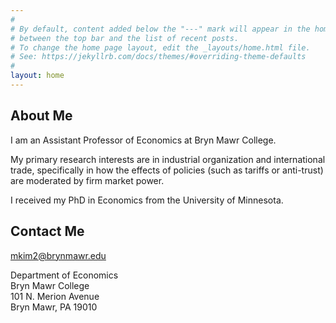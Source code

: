 ```yaml
---
#
# By default, content added below the "---" mark will appear in the home page
# between the top bar and the list of recent posts.
# To change the home page layout, edit the _layouts/home.html file.
# See: https://jekyllrb.com/docs/themes/#overriding-theme-defaults
#
layout: home
---
```


## About Me
I am an Assistant Professor of Economics at Bryn Mawr College.

My primary research interests are in industrial organization and international trade, specifically in how the effects of policies (such as tariffs or anti-trust) are moderated by firm market power.

I received my PhD in Economics from the University of Minnesota.

## Contact Me
<mkim2@brynmawr.edu>

Department of Economics\
Bryn Mawr College\
101 N. Merion Avenue\
Bryn Mawr, PA 19010